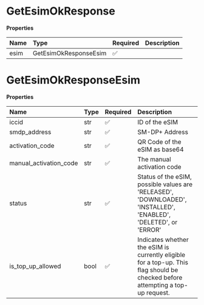 # GetEsimOkResponse

**Properties**

| Name | Type                  | Required | Description |
| :--- | :-------------------- | :------- | :---------- |
| esim | GetEsimOkResponseEsim | ✅       |             |

# GetEsimOkResponseEsim

**Properties**

| Name                   | Type | Required | Description                                                                                                                    |
| :--------------------- | :--- | :------- | :----------------------------------------------------------------------------------------------------------------------------- |
| iccid                  | str  | ✅       | ID of the eSIM                                                                                                                 |
| smdp_address           | str  | ✅       | SM-DP+ Address                                                                                                                 |
| activation_code        | str  | ✅       | QR Code of the eSIM as base64                                                                                                  |
| manual_activation_code | str  | ✅       | The manual activation code                                                                                                     |
| status                 | str  | ✅       | Status of the eSIM, possible values are 'RELEASED', 'DOWNLOADED', 'INSTALLED', 'ENABLED', 'DELETED', or 'ERROR'                |
| is_top_up_allowed      | bool | ✅       | Indicates whether the eSIM is currently eligible for a top-up. This flag should be checked before attempting a top-up request. |
